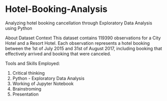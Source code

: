 # Hotel-Booking-Analysis
Analyzing hotel booking cancellation through Exploratory Data Analysis using Python

About Dataset
Context
This dataset contains 119390 observations for a City Hotel and a Resort Hotel. Each observation represents a hotel booking between the 1st of July 2015 and 31st of August 2017, including booking that effectively arrived and booking that were canceled.

Tools and Skills Employed:

  1. Critical thinking
  2. Python - Exploratory Data Analysis
  3. Working of Jupyter Notebook
  4. Brainstroming
  5. Presentation

